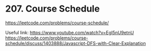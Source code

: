 # 207. Course Schedule

https://leetcode.com/problems/course-schedule/

Useful link: 
https://www.youtube.com/watch?v=EgI5nU9etnU
https://leetcode.com/problems/course-schedule/discuss/1403888/Javascript-DFS-with-Clear-Explanation